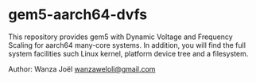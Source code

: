 # gem5-aarch64-dvfs
This repository provides gem5 with Dynamic Voltage and Frequency Scaling for aarch64 many-core systems.
In addition, you will find the full system facilities such Linux kernel, platform device tree and a filesystem.





Author: Wanza Joël
        wanzaweloli@gmail.com
